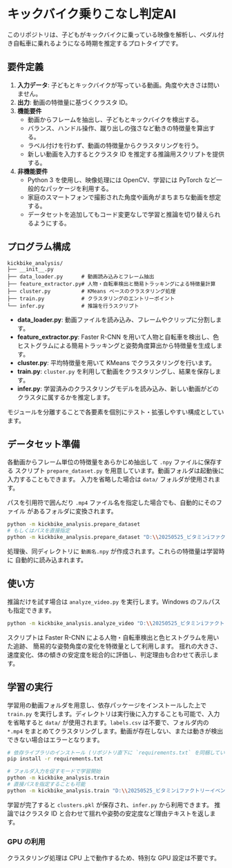 # キックバイク乗りこなし判定AI

このリポジトリは、子どもがキックバイクに乗っている映像を解析し、ペダル付き自転車に乗れるようになる時期を推定するプロトタイプです。

## 要件定義

1. **入力データ**: 子どもとキックバイクが写っている動画。角度や大きさは問いません。
2. **出力**: 動画の特徴量に基づくクラスタ ID。
3. **機能要件**
   - 動画からフレームを抽出し、子どもとキックバイクを検出する。
   - バランス、ハンドル操作、蹴り出しの強さなど動きの特徴量を算出する。
   - ラベル付けを行わず、動画の特徴量からクラスタリングを行う。
   - 新しい動画を入力するとクラスタ ID を推定する推論用スクリプトを提供する。
4. **非機能要件**
   - Python 3 を使用し、映像処理には OpenCV、学習には PyTorch など一般的なパッケージを利用する。
   - 家庭のスマートフォンで撮影された角度や画角がまちまちな動画を想定する。
   - データセットを追加してもコード変更なしで学習と推論を切り替えられるようにする。

## プログラム構成

```
kickbike_analysis/
├── __init__.py
├── data_loader.py      # 動画読み込みとフレーム抽出
├── feature_extractor.py# 人物・自転車検出と簡易トラッキングによる特徴量計算
├── cluster.py          # KMeans ベースのクラスタリング処理
├── train.py            # クラスタリングのエントリーポイント
└── infer.py            # 推論を行うスクリプト
```

- **data_loader.py**: 動画ファイルを読み込み、フレームやクリップに分割します。
- **feature_extractor.py**: Faster R-CNN を用いて人物と自転車を検出し、色ヒストグラムによる簡易トラッキングと姿勢角度算出から特徴量を生成します。
- **cluster.py**: 平均特徴量を用いて KMeans でクラスタリングを行います。
- **train.py**: `cluster.py` を利用して動画をクラスタリングし、結果を保存します。
- **infer.py**: 学習済みのクラスタリングモデルを読み込み、新しい動画がどのクラスタに属するかを推定します。

モジュールを分離することで各要素を個別にテスト・拡張しやすい構成としています。


## データセット準備

各動画からフレーム単位の特徴量をあらかじめ抽出して ``.npy`` ファイルに保存する
スクリプト `prepare_dataset.py` を用意しています。動画フォルダは起動後に入力することもできます。
入力を省略した場合は `data/` フォルダが使用されます。

パスを引用符で囲んだり `.mp4` ファイル名を指定した場合でも、自動的にそのファイル
があるフォルダに変換されます。


```bash
python -m kickbike_analysis.prepare_dataset
# もしくはパスを直接指定
python -m kickbike_analysis.prepare_dataset "D:\\20250525_ビタミンiファクトリーイベント動画"
```

処理後、同ディレクトリに ``動画名.npy`` が作成されます。これらの特徴量は学習時に
自動的に読み込まれます。

## 使い方

推論だけを試す場合は `analyze_video.py` を実行します。Windows のフルパスも指定できます。

```bash
python -m kickbike_analysis.analyze_video "D:\\20250525_ビタミンiファクトリーイベント動画\\DJI_20010311100342_0003_D.MP4"
```

スクリプトは Faster R-CNN による人物・自転車検出と色ヒストグラムを用いた追跡、
簡易的な姿勢角度の変化を特徴量として利用します。
揺れの大きさ、速度変化、体の傾きの安定度を総合的に評価し、判定理由も合わせて表示します。



## 学習の実行


学習用の動画フォルダを用意し、依存パッケージをインストールした上で `train.py` を実行します。ディレクトリは実行後に入力することも可能で、入力を省略すると `data/` が使用されます。`labels.csv` は不要で、フォルダ内の `*.mp4` をまとめてクラスタリングします。動画が存在しない、または動きが検出できない場合はエラーとなります。



```bash
# 依存ライブラリのインストール (リポジトリ直下に `requirements.txt` を同梱しています)
pip install -r requirements.txt

# フォルダ入力を促すモードで学習開始
python -m kickbike_analysis.train
# 直接パスを指定することも可能
python -m kickbike_analysis.train "D:\\20250525_ビタミンiファクトリーイベント動画"

```

学習が完了すると `clusters.pkl` が保存され、`infer.py` から利用できます。
推論ではクラスタ ID と合わせて揺れや姿勢の安定度など理由テキストを返します。

### GPU の利用

クラスタリング処理は CPU 上で動作するため、特別な GPU 設定は不要です。
